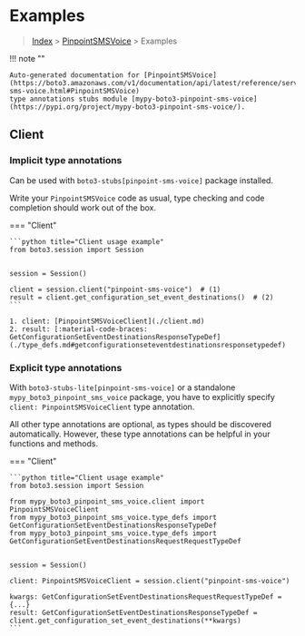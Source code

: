 # Examples

> [Index](../README.md) > [PinpointSMSVoice](./README.md) > Examples

!!! note ""

    Auto-generated documentation for [PinpointSMSVoice](https://boto3.amazonaws.com/v1/documentation/api/latest/reference/services/pinpoint-sms-voice.html#PinpointSMSVoice)
    type annotations stubs module [mypy-boto3-pinpoint-sms-voice](https://pypi.org/project/mypy-boto3-pinpoint-sms-voice/).

## Client

### Implicit type annotations

Can be used with `boto3-stubs[pinpoint-sms-voice]` package installed.

Write your `PinpointSMSVoice` code as usual,
type checking and code completion should work out of the box.


=== "Client"

    ```python title="Client usage example"
    from boto3.session import Session


    session = Session()

    client = session.client("pinpoint-sms-voice")  # (1)
    result = client.get_configuration_set_event_destinations()  # (2)
    ```

    1. client: [PinpointSMSVoiceClient](./client.md)
    2. result: [:material-code-braces: GetConfigurationSetEventDestinationsResponseTypeDef](./type_defs.md#getconfigurationseteventdestinationsresponsetypedef) 






### Explicit type annotations

With `boto3-stubs-lite[pinpoint-sms-voice]`
or a standalone `mypy_boto3_pinpoint_sms_voice` package, you have to explicitly specify `client: PinpointSMSVoiceClient` type annotation.

All other type annotations are optional, as types should be discovered automatically.
However, these type annotations can be helpful in your functions and methods.


=== "Client"

    ```python title="Client usage example"
    from boto3.session import Session

    from mypy_boto3_pinpoint_sms_voice.client import PinpointSMSVoiceClient
    from mypy_boto3_pinpoint_sms_voice.type_defs import GetConfigurationSetEventDestinationsResponseTypeDef
    from mypy_boto3_pinpoint_sms_voice.type_defs import GetConfigurationSetEventDestinationsRequestRequestTypeDef


    session = Session()

    client: PinpointSMSVoiceClient = session.client("pinpoint-sms-voice")

    kwargs: GetConfigurationSetEventDestinationsRequestRequestTypeDef = {...}
    result: GetConfigurationSetEventDestinationsResponseTypeDef = client.get_configuration_set_event_destinations(**kwargs)
    ```







